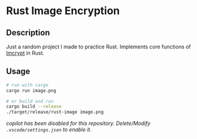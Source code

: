 # Rust Image Encryption

## Description

Just a random project I made to practice Rust.
Implements core functions of [Imcrypt](https://github.com/theninza/imcrypt) in Rust.

## Usage

```bash
# run with cargo
cargo run image.png

# or build and run
cargo build --release
./target/release/rust-image image.png
```

_copilot has been disabled for this repository. Delete/Modify `.vscode/settings.json` to enable it._
